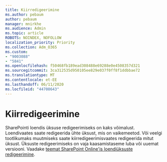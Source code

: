 ```yaml
---
title: Kiirredigeerimine
ms.author: pebaum
author: pebaum
manager: mnirkhe
ms.audience: Admin
ms.topic: article
ROBOTS: NOINDEX, NOFOLLOW
localization_priority: Priority
ms.collection: Adm_O365
ms.custom:
- "9003088"
- "5841"
ms.openlocfilehash: f50468fb189ead308488e69288e0e4508357d321
ms.sourcegitcommit: 3ca312535d950105ee829e037f0ff8f1ddbbae72
ms.translationtype: MT
ms.contentlocale: et-EE
ms.lasthandoff: 06/11/2020
ms.locfileid: "44708643"
---
```

# <a name="quick-edit"></a>Kiirredigeerimine

SharePointi loendis üksuse redigeerimiseks on kaks võimalust. Loendivaates saate redigeerida ühte üksust, mis on vaikemeetod. Või veelgi tootlikumaks muutmiseks saate kiirredigeerimisvaates redigeerida mitut üksust. Üksuste redigeerimiseks on vaja kaasamistaseme luba või uuemat versiooni. Vaadake [teemat SharePoint Online'is loendiüksuste redigeerimine](https://support.microsoft.com/office/dac1a1c3-a80b-4082-ba57-715cf613d0f7).
